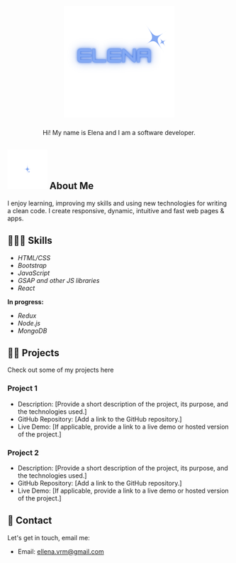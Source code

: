 <h1 align="center">
  <img src="https://github.com/elenavrm/elenavrm/blob/main/elena.png?raw=true" alt="Elena V Logo" width="250px">
</h1>

<p align="center">Hi! My name is Elena and I am a software developer.</p>

## <img src='https://github.com/elenavrm/elenavrm/blob/main/2.png?raw=true' alt='star' width='90px'> About Me

I enjoy learning, improving my skills and using new technologies for writing a clean code. I create responsive, dynamic, intuitive and fast web pages & apps.

## 👩🏽‍💻 Skills


- *HTML/CSS*
- *Bootstrap*
- *JavaScript*
- *GSAP and other JS libraries*
- *React*

**In progress:**

- *Redux*
- *Node.js*
- *MongoDB*

## 🐱‍💻 Projects

Check out some of my projects here

### Project 1

- Description: [Provide a short description of the project, its purpose, and the technologies used.]
- GitHub Repository: [Add a link to the GitHub repository.]
- Live Demo: [If applicable, provide a link to a live demo or hosted version of the project.]

### Project 2

- Description: [Provide a short description of the project, its purpose, and the technologies used.]
- GitHub Repository: [Add a link to the GitHub repository.]
- Live Demo: [If applicable, provide a link to a live demo or hosted version of the project.]

## 📧 Contact

Let's get in touch, email me:

- Email: ellena.vrm@gmail.com





